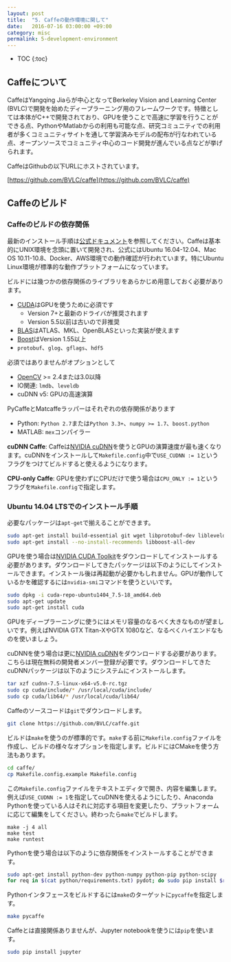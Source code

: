 ```yaml
---
layout: post
title:  "5. Caffeの動作環境に関して"
date:   2016-07-16 03:00:00 +09:00
category: misc
permalink: 5-development-environment
---
```


* TOC
{:toc}

## Caffeについて

CaffeはYangqing Jiaらが中心となってBerkeley Vision and Learning Center (BVLC)で開発を始めたディープラーニング用のフレームワークです。特徴としては本体がC++で開発されており、GPUを使うことで高速に学習を行うことができる点、PythonやMatlabからの利用も可能な点、研究コミュニティでの利用者が多くコミュニティサイトを通して学習済みモデルの配布が行なわれている点、オープンソースでコミュニティ中心のコード開発が進んでいる点などが挙げられます。

CaffeはGithubの以下URLにホストされています。

[https://github.com/BVLC/caffe](https://github.com/BVLC/caffe)

## Caffeのビルド

### Caffeのビルドの依存関係

最新のインストール手順は[公式ドキュメント](http://caffe.berkeleyvision.org/installation.html)を参照してください。Caffeは基本的にUNIX環境を念頭に置いて開発され、公式にはUbuntu 16.04-12.04、Mac OS 10.11-10.8、Docker、AWS環境での動作確認が行われています。特にUbuntu Linux環境が標準的な動作プラットフォームになっています。

ビルドには幾つかの依存関係のライブラリをあらかじめ用意しておく必要があります。

 * [CUDA](https://developer.nvidia.com/cuda-zone)はGPUを使うために必須です
   * Version 7+と最新のドライバが推奨されます
   * Version 5.5以前は古いので非推奨
 * [BLAS](http://en.wikipedia.org/wiki/Basic_Linear_Algebra_Subprograms)はATLAS、MKL、OpenBLASといった実装が使えます
 * [Boost](http://www.boost.org/)はVersion 1.55以上
 * `protobuf`、`glog`、`gflags`、`hdf5`

必須ではありませんがオプションとして

 * [OpenCV](http://opencv.org/) >= 2.4または3.0以降
 * IO関連: `lmdb`、`leveldb`
 * cuDNN v5: GPUの高速演算

PyCaffeとMatcaffeラッパーはそれぞれの依存関係があります

 * Python: `Python 2.7`または`Python 3.3+`、`numpy >= 1.7`、`boost.python`
 * MATLAB: `mex`コンパイラー

**cuDNN Caffe**: Caffeは[NVIDIA cuDNN](https://developer.nvidia.com/cudnn)を使うとGPUの演算速度が最も速くなります。cuDNNをインストールして`Makefile.config`中で`USE_CUDNN := 1`というフラグをつけてビルドすると使えるようになります。

**CPU-only Caffe**: GPUを使わずにCPUだけで使う場合は`CPU_ONLY := 1`というフラグを`Makefile.config`で指定します。

### Ubuntu 14.04 LTSでのインストール手順

必要なパッケージは`apt-get`で揃えることができます。

```bash
sudo apt-get install build-essential git wget libprotobuf-dev libleveldb-dev libsnappy-dev libopencv-dev libhdf5-serial-dev protobuf-compiler libatlas-base-dev libgflags-dev libgoogle-glog-dev liblmdb-dev
sudo apt-get install --no-install-recommends libboost-all-dev
```

GPUを使う場合は[NVIDIA CUDA Toolkit](https://developer.nvidia.com/cuda-downloads)をダウンロードしてインストールする必要があります。ダウンロードしてきたパッケージは以下のようにしてインストールできます。インストール後は再起動が必要かもしれません。GPUが動作しているかを確認するには`nvidia-smi`コマンドを使うといいです。

```bash
sudo dpkg -i cuda-repo-ubuntu1404_7.5-18_amd64.deb
sudo apt-get update
sudo apt-get install cuda
```

GPUをディープラーニングに使うにはメモリ容量のなるべく大きなものが望ましいです。例えばNVIDIA GTX Titan-XやGTX 1080など、なるべくハイエンドなものを使いましょう。

cuDNNを使う場合は更に[NVIDIA cuDNN](https://developer.nvidia.com/cudnn)をダウンロードする必要があります。こちらは現在無料の開発者メンバー登録が必要です。ダウンロードしてきたcuDNNパッケージは以下のようにシステムにインストールします。

```bash
tar xzf cudnn-7.5-linux-x64-v5.0-rc.tgz
sudo cp cuda/include/* /usr/local/cuda/include/
sudo cp cuda/lib64/* /usr/local/cuda/lib64/
```

Caffeのソースコードは`git`でダウンロードします。

```bash
git clone https://github.com/BVLC/caffe.git
```

ビルドは`make`を使うのが標準的です。`make`する前に`Makefile.config`ファイルを作成し、ビルドの様々なオプションを指定します。ビルドにはCMakeを使う方法もあります。

```bash
cd caffe/
cp Makefile.config.example Makefile.config
```

この`Makefile.config`ファイルをテキストエディタで開き、内容を編集します。例えば`USE_CUDNN := 1`を指定してcuDNNを使えるようにしたり、Anaconda Pythonを使っている人はそれに対応する項目を変更したり、プラットフォームに応じて編集をしてください。終わったら`make`でビルドします。

```
make -j 4 all
make test
make runtest
```

Pythonを使う場合は以下のように依存関係をインストールすることができます。

```bash
sudo apt-get install python-dev python-numpy python-pip python-scipy
for req in $(cat python/requirements.txt) pydot; do sudo pip install $req; done
```

Pythonインタフェースをビルドするには`make`のターゲットに`pycaffe`を指定します。

```bash
make pycaffe
```

Caffeとは直接関係ありませんが、Jupyter notebookを使うには`pip`を使います。

```bash
sudo pip install jupyter
```
